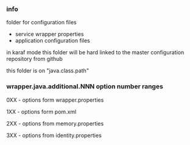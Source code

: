 <!--

    Copyright (C) 2011-2013 Barchart, Inc. <http://www.barchart.com/>

    All rights reserved. Licensed under the OSI BSD License.

    http://www.opensource.org/licenses/bsd-license.php

-->
### info

folder for configuration files
* service wrapper properties
* application configuration files

in karaf mode this folder will be hard linked 
to the master configuration repository from github

this folder is on "java.class.path"


### wrapper.java.additional.NNN option number ranges

0XX - options form wrapper.properties

1XX - options form pom.xml

2XX - options from memory.properties

3XX - options from identity.properties

